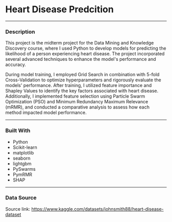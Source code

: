 # Heart Disease Predcition

---
### Description
This project is the midterm project for the Data Mining and Knowledge Discovery course, where I used Python to develop models for predicting the likelihood of a person experiencing heart disease. The project incorporated several advanced techniques to enhance the model's performance and accuracy.

During model training, I employed Grid Search in combination with 5-fold Cross-Validation to optimize hyperparameters and rigorously evaluate the models' performance. After training, I utilized feature importance and Shapley Values to identify the key factors associated with heart disease. Additionally, I implemented feature selection using Particle Swarm Optimization (PSO) and Minimum Redundancy Maximum Relevance (mRMR), and conducted a comparative analysis to assess how each method impacted model performance.

---
### Built With

- Python 
- Scikit-learn
- matplotlib
- seaborn
- lightgbm
- PySwarms
- PymRMR
- SHAP

---
### Data Source
Source link: https://www.kaggle.com/datasets/johnsmith88/heart-disease-dataset
